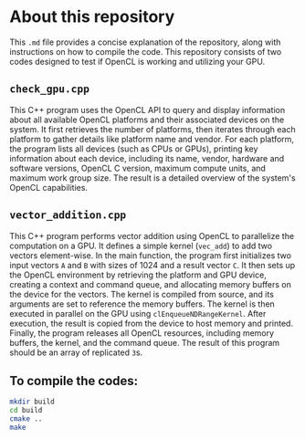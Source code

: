 # About this repository

This `.md` file provides a concise explanation of the repository, along with instructions on how to compile the code. This repository consists of two codes designed to test if OpenCL is working and utilizing your GPU.

## `check_gpu.cpp`
This C++ program uses the OpenCL API to query and display information about all available OpenCL platforms and their associated devices on the system. It first retrieves the number of platforms, then iterates through each platform to gather details like platform name and vendor. For each platform, the program lists all devices (such as CPUs or GPUs), printing key information about each device, including its name, vendor, hardware and software versions, OpenCL C version, maximum compute units, and maximum work group size. The result is a detailed overview of the system's OpenCL capabilities.

## `vector_addition.cpp`
This C++ program performs vector addition using OpenCL to parallelize the computation on a GPU. It defines a simple kernel (`vec_add`) to add two vectors element-wise. In the main function, the program first initializes two input vectors `A` and `B` with sizes of 1024 and a result vector `C`. It then sets up the OpenCL environment by retrieving the platform and GPU device, creating a context and command queue, and allocating memory buffers on the device for the vectors. The kernel is compiled from source, and its arguments are set to reference the memory buffers. The kernel is then executed in parallel on the GPU using `clEnqueueNDRangeKernel`. After execution, the result is copied from the device to host memory and printed. Finally, the program releases all OpenCL resources, including memory buffers, the kernel, and the command queue. The result of this program should be an array of replicated `3`s.

## To compile the codes:
```bash
mkdir build
cd build
cmake ..
make
```


